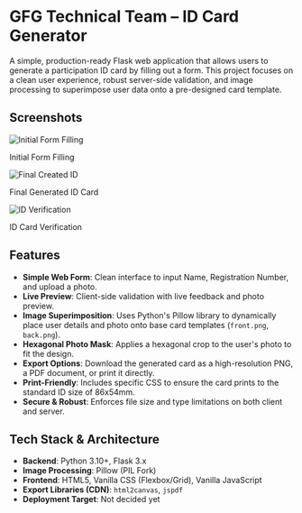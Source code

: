 # GFG Technical Team – ID Card Generator

A simple, production-ready Flask web application that allows users to generate a participation ID card by filling out a form. This project focuses on a clean user experience, robust server-side validation, and image processing to superimpose user data onto a pre-designed card template.

## Screenshots
![Initial Form Filling](project_screenshots/initial_form_filing.png)  

Initial Form Filling

![Final Created ID](project_screenshots/created_id.png)  

Final Generated ID Card  

![ID Verification](<project_screenshots/ID Card Verification.JPG>)

ID Card Verification  

## Features

-   **Simple Web Form**: Clean interface to input Name, Registration Number, and upload a photo.
-   **Live Preview**: Client-side validation with live feedback and photo preview.
-   **Image Superimposition**: Uses Python's Pillow library to dynamically place user details and photo onto base card templates (`front.png`, `back.png`).
-   **Hexagonal Photo Mask**: Applies a hexagonal crop to the user's photo to fit the design.
-   **Export Options**: Download the generated card as a high-resolution PNG, a PDF document, or print it directly.
-   **Print-Friendly**: Includes specific CSS to ensure the card prints to the standard ID size of 86x54mm.
-   **Secure & Robust**: Enforces file size and type limitations on both client and server.

## Tech Stack & Architecture

-   **Backend**: Python 3.10+, Flask 3.x
-   **Image Processing**: Pillow (PIL Fork)
-   **Frontend**: HTML5, Vanilla CSS (Flexbox/Grid), Vanilla JavaScript
-   **Export Libraries (CDN)**: `html2canvas`, `jspdf`
-   **Deployment Target**: Not decided yet